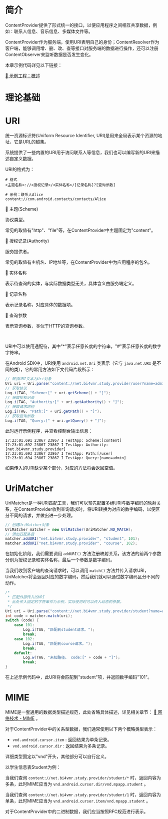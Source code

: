 # 简介
ContentProvider提供了形式统一的接口，以便应用程序之间相互共享数据，例如：联系人信息、音乐信息、多媒体文件等。

ContentProvider作为服务端，使用URI表明自己的身份；ContentResolver作为客户端，能够调用增、删、改、查等接口对服务端的数据进行操作，还可以注册ContentObserver来监听数据是否发生变化。

本章示例代码详见以下链接：

[🔗 示例工程：概述](https://github.com/BI4VMR/Study-Android/tree/master/M04_System/C04_ContentProvider/S01_Base)

# 理论基础
# URI
统一资源标识符(Uniform Resource Identifier, URI)是用来全局表示某个资源的地址，它是URL的超集。

系统提供了一些内置的URI用于访问联系人等信息，我们也可以编写新的URI来描述自定义数据。

URI的格式为：

```text
# 格式
<主题名称>://<授权记录>/<实体名称>/[记录名称]?[查询参数]

# 示例：联系人Alice
content://com.android.contacts/contacts/Alice
```

🔷 主题(Scheme)

协议类型。

常见的取值有"http"、"file"等，在ContentProvider中主题固定为"content"。

🔷 授权记录(Authority)

服务提供者。

常见的取值有主机名、IP地址等，在ContentProvider中为应用程序的包名。

🔷 实体名称

表示待查询的实体，与实际数据类型无关，具体含义由服务端定义。

🔷 记录名称

表示记录名称，对应具体的数据项。

🔷 查询参数

表示查询参数，类似于HTTP的查询参数。

<br />

URI中可以使用通配符，其中"*"表示任意长度的字符串，"#"表示任意长度的数字字符串。

在Android SDK中，URI使用 `android.net.Uri` 类表示（它与 `java.net.URI` 是不同的类），它的常用方法如下文代码片段所示：

```java
// 转换URI文本为Uri对象
Uri uri = Uri.parse("content://net.bi4vmr.study.provider/user?name=admin");
// 获取协议
Log.i(TAG, "Scheme:[" + uri.getScheme() + "]");
// 获取授权记录
Log.i(TAG, "Authority:[" + uri.getAuthority() + "]");
// 获取请求路径
Log.i(TAG, "Path:[" + uri.getPath() + "]");
// 获取查询参数
Log.i(TAG, "Query:[" + uri.getQuery() + "]");
```

此时运行示例程序，并查看控制台输出信息：

```text
17:23:01.691 23867 23867 I TestApp: Scheme:[content]
17:23:01.692 23867 23867 I TestApp: Authority:[net.bi4vmr.study.provider]
17:23:01.693 23867 23867 I TestApp: Path:[/user]
17:23:01.694 23867 23867 I TestApp: Query:[name=admin]
```

如果传入的URI缺少某个部分，对应的方法将会返回空值。

# UriMatcher
UriMatcher是一种URI匹配工具，我们可以预先配置多组URI与数字编码的映射关系，在ContentProvider收到查询请求时，将URI转换为对应的数字编码，以便区分不同的请求，并做出进一步处理。

```java
// 创建UriMatcher对象
UriMatcher matcher = new UriMatcher(UriMatcher.NO_MATCH);
// 添加匹配条目
matcher.addURI("net.bi4vmr.study.provider", "student", 101);
matcher.addURI("net.bi4vmr.study.provider", "course", 102);
```

在初始化阶段，我们需要调用 `addURI()` 方法注册映射关系，该方法的前两个参数分别为授权记录和实体名称，最后一个参数是数字编码。

当我们收到客户端的查询请求时，可以调用 `match()` 方法并传入请求URI，UriMatcher将会返回对应的数字编码，然后我们就可以通过数字编码区分不同的动作。

```java
/*
 * 匹配外部传入的URI
 * 此处传入固定的字符串作为示例，实际使用时可以传入动态的参数。
 */
Uri uri = Uri.parse("content://net.bi4vmr.study.provider/student?name=admin");
int code = matcher.match(uri);
switch (code) {
    case 101:
        Log.i(TAG, "匹配到student请求。");
        break;
    case 102:
        Log.i(TAG, "匹配到course请求。");
        break;
    default:
        Log.w(TAG, "未知路径。 code:[" + code + "]");
        break;
}
```

在上述示例代码中，此URI将会匹配到"student"项，并返回数字编码"101"。

# MIME
MIME是一套通用的数据类型描述规范，此处省略具体描述，详见相关章节： [🧭 网络技术 - MIME](../../../../02_通信技术/01_网络技术/07_应用层/02_信息通讯/01_概述.md#mime) 。

对于ContentProvider中的关系型数据，我们通常使用以下两个概略类型表示：

- `vnd.android.cursor.item` : 返回结果为单条记录。
- `vnd.android.cursor.dir` : 返回结果为多条记录。

详细类型固定以"vnd"开头，其他部分可以自行定义。

以学生信息表Student为例：

当我们查询 `content://net.bi4vmr.study.provider/student/*` 时，返回内容为多条，此时MIME应当为 `vnd.android.cursor.dir/vnd.mpapp.student` 。

当我们查询 `content://net.bi4vmr.study.provider/student/1` 时，返回内容为单条，此时MIME应当为 `vnd.android.cursor.item/vnd.mpapp.student` 。

对于ContentProvider中的二进制数据，我们应当按照RFC规范进行表示。

